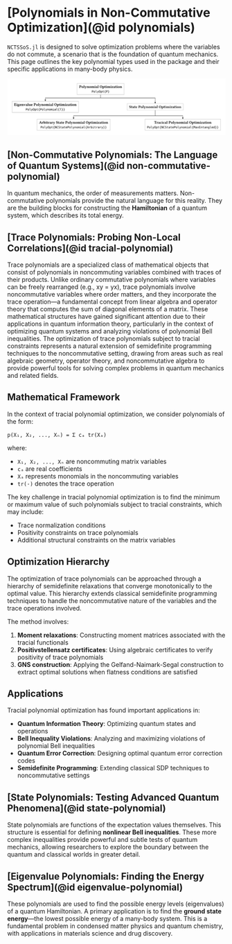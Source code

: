 # [Polynomials in Non-Commutative Optimization](@id polynomials)

`NCTSSoS.jl` is designed to solve optimization problems where the variables do
not commute, a scenario that is the foundation of quantum mechanics. This page
outlines the key polynomial types used in the package and their specific
applications in many-body physics.

![Relation between different Polynomials](../assets/problem_classification.typ.svg)

## [Non-Commutative Polynomials: The Language of Quantum Systems](@id non-commutative-polynomial)

In quantum mechanics, the order of measurements matters. Non-commutative
polynomials provide the natural language for this reality. They are the building
blocks for constructing the **Hamiltonian** of a quantum system, which describes
its total energy.

## [Trace Polynomials: Probing Non-Local Correlations](@id tracial-polynomial)

Trace polynomials are a specialized class of mathematical objects that consist
of polynomials in noncommuting variables combined with traces of their products.
Unlike ordinary commutative polynomials where variables can be freely rearranged
(e.g., xy = yx), trace polynomials involve noncommutative variables where order
matters, and they incorporate the trace operation—a fundamental concept from
linear algebra and operator theory that computes the sum of diagonal elements of
a matrix. These mathematical structures have gained significant attention due to
their applications in quantum information theory, particularly in the context of
optimizing quantum systems and analyzing violations of polynomial Bell
inequalities. The optimization of trace polynomials subject to tracial
constraints represents a natural extension of semidefinite programming
techniques to the noncommutative setting, drawing from areas such as real
algebraic geometry, operator theory, and noncommutative algebra to provide
powerful tools for solving complex problems in quantum mechanics and related
fields.

## Mathematical Framework

In the context of tracial polynomial optimization, we consider polynomials of the form:

```
p(X₁, X₂, ..., Xₙ) = Σ cₐ tr(Xₐ)
```

where:
- `X₁, X₂, ..., Xₙ` are noncommuting matrix variables
- `cₐ` are real coefficients
- `Xₐ` represents monomials in the noncommuting variables
- `tr(·)` denotes the trace operation

The key challenge in tracial polynomial optimization is to find the minimum or maximum value of such polynomials subject to tracial constraints, which may include:
- Trace normalization conditions
- Positivity constraints on trace polynomials
- Additional structural constraints on the matrix variables

## Optimization Hierarchy

The optimization of trace polynomials can be approached through a hierarchy of semidefinite relaxations that converge monotonically to the optimal value. This hierarchy extends classical semidefinite programming techniques to handle the noncommutative nature of the variables and the trace operations involved.

The method involves:
1. **Moment relaxations**: Constructing moment matrices associated with the tracial functionals
2. **Positivstellensatz certificates**: Using algebraic certificates to verify positivity of trace polynomials
3. **GNS construction**: Applying the Gelfand-Naimark-Segal construction to extract optimal solutions when flatness conditions are satisfied

## Applications

Tracial polynomial optimization has found important applications in:

- **Quantum Information Theory**: Optimizing quantum states and operations
- **Bell Inequality Violations**: Analyzing and maximizing violations of polynomial Bell inequalities
- **Quantum Error Correction**: Designing optimal quantum error correction codes
- **Semidefinite Programming**: Extending classical SDP techniques to noncommutative settings

## [State Polynomials: Testing Advanced Quantum Phenomena](@id state-polynomial)

State polynomials are functions of the expectation values themselves. This
structure is essential for defining **nonlinear Bell inequalities**. These more
complex inequalities provide powerful and subtle tests of quantum mechanics,
allowing researchers to explore the boundary between the quantum and classical
worlds in greater detail.

## [Eigenvalue Polynomials: Finding the Energy Spectrum](@id eigenvalue-polynomial)

These polynomials are used to find the possible energy levels (eigenvalues) of a
quantum Hamiltonian. A primary application is to find the **ground state
energy**—the lowest possible energy of a many-body system. This is a fundamental
problem in condensed matter physics and quantum chemistry, with applications in
materials science and drug discovery.
